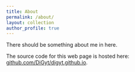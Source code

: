 ```yaml
---
title: About
permalink: /about/
layout: collection
author_profile: true
---
```


There should be something about me in here.


The source code for this web page is hosted here: [github.com/DiGyt/digyt.github.io](github.com/DiGyt/digyt.github.io).
